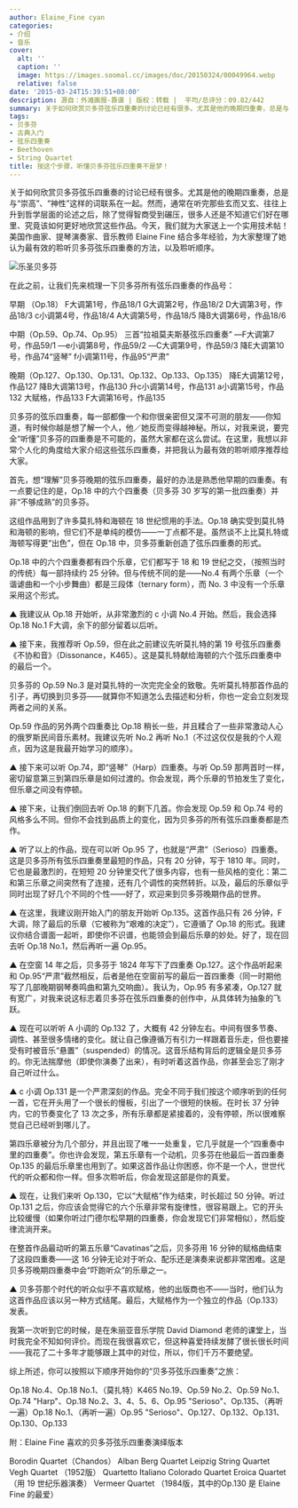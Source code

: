 ```yaml
---
author: Elaine_Fine cyan
categories:
- 介绍
- 音乐
cover:
  alt: ''
  caption: ''
  image: https://images.soomal.cc/images/doc/20150324/00049964.webp
  relative: false
date: '2015-03-24T15:39:51+08:00'
description: 源自：外滩画报-靠谱 | 版权：转载 |  平均/总评分：09.82/442
summary: 关于如何欣赏贝多芬弦乐四重奏的讨论已经有很多。尤其是他的晚期四重奏，总是与“崇高”、“神性”这样的词联系在一起。然而，通常在听完那些玄而又玄、往往上升到哲学层面的论述之后，除了觉得智商受到碾压，很多人还是不知道它们好在哪里、究竟该如何更好地欣赏这些作品。今天，我们就为大家送上一个实用技术帖！
tags:
- 贝多芬
- 古典入门
- 弦乐四重奏
- Beethoven
- String Quartet
title: 按这个步骤，听懂贝多芬弦乐四重奏不是梦！
---
```


关于如何欣赏贝多芬弦乐四重奏的讨论已经有很多。尤其是他的晚期四重奏，总是与“崇高”、“神性”这样的词联系在一起。然而，通常在听完那些玄而又玄、往往上升到哲学层面的论述之后，除了觉得智商受到碾压，很多人还是不知道它们好在哪里、究竟该如何更好地欣赏这些作品。今天，我们就为大家送上一个实用技术帖！美国作曲家、提琴演奏家、音乐教师 Elaine Fine 结合多年经验，为大家整理了她认为最有效的聆听贝多芬弦乐四重奏的方法，以及聆听顺序。

![乐圣贝多芬](https://images.soomal.cc/images/doc/20141215/00048023.webp)





在此之前，让我们先来梳理一下贝多芬所有弦乐四重奏的作品号：

早期 （Op.18）
F大调第1号，作品18/1
G大调第2号，作品18/2
D大调第3号，作品18/3
c小调第4号，作品18/4
A大调第5号，作品18/5
降B大调第6号，作品18/6

中期（Op.59、Op.74、Op.95）
三首“拉祖莫夫斯基弦乐四重奏”
―F大调第7号，作品59/1
―e小调第8号，作品59/2
―C大调第9号，作品59/3
降E大调第10号，作品74“竖琴”
f小调第11号，作品95“严肃”

晚期（Op.127、Op.130、Op.131、Op.132、Op.133、Op.135）
降E大调第12号，作品127
降B大调第13号，作品130
升c小调第14号，作品131
a小调第15号，作品132
大赋格，作品133
F大调第16号，作品135

贝多芬的弦乐四重奏，每一部都像一个和你很亲密但又深不可测的朋友――你知道，有时候你越是想了解一个人，他／她反而变得越神秘。所以，对我来说，要完全“听懂”贝多芬的四重奏是不可能的，虽然大家都在这么尝试。在这里，我想以非常个人化的角度给大家介绍这些弦乐四重奏，并把我认为最有效的聆听顺序推荐给大家。

首先，想“理解”贝多芬晚期的弦乐四重奏，最好的办法是熟悉他早期的四重奏。有一点要记住的是，Op.18 中的六个四重奏（贝多芬 30 岁写的第一批四重奏）并非“不够成熟”的贝多芬。

这组作品用到了许多莫扎特和海顿在 18 世纪惯用的手法。Op.18 确实受到莫扎特和海顿的影响，但它们不是单纯的模仿――一丁点都不是。虽然谈不上比莫扎特或海顿写得更“出色”，但在 Op.18 中，贝多芬重新创造了弦乐四重奏的形式。

Op.18 中的六个四重奏都有四个乐章，它们都写于 18 和 19 世纪之交，（按照当时的传统）每一部持续约 25 分钟。但与传统不同的是――No.4 有两个乐章（一个谐谑曲和一个小步舞曲）都是三段体（ternary form），而 No. 3 中没有一个乐章采用这个形式。

▲ 我建议从 Op.18 开始听，从非常激烈的 c 小调 No.4 开始。然后，我会选择 Op.18 No.1 F大调，余下的部分留着以后听。

▲ 接下来，我推荐听 Op.59，但在此之前建议先听莫扎特的第 19 号弦乐四重奏《不协和音》（Dissonance，K465）。这是莫扎特献给海顿的六个弦乐四重奏中的最后一个。

贝多芬的 Op.59 No.3 是对莫扎特的一次完完全全的致敬。先听莫扎特那首作品的引子，再切换到贝多芬――就算你不知道怎么去描述和分析，你也一定会立刻发现两者之间的关系。

Op.59 作品的另外两个四重奏比 Op.18 稍长一些，并且糅合了一些非常激动人心的俄罗斯民间音乐素材。我建议先听 No.2 再听 No.1（不过这仅仅是我的个人观点，因为这是我最开始学习的顺序）。

▲ 接下来可以听 Op.74，即“竖琴”（Harp）四重奏。与听 Op.59 那两首时一样，密切留意第三到第四乐章是如何过渡的。你会发现，两个乐章的节拍发生了变化，但乐章之间没有停顿。

▲ 接下来，让我们倒回去听 Op.18 的剩下几首。你会发现 Op.59 和 Op.74 号的风格多么不同。但你不会找到品质上的变化，因为贝多芬的所有弦乐四重奏都是杰作。

▲ 听了以上的作品，现在可以听 Op.95 了，也就是“严肃”（Serioso）四重奏。这是贝多芬所有弦乐四重奏里最短的作品，只有 20 分钟，写于 1810 年。同时，它也是最激烈的，在短短 20 分钟里交代了很多内容，也有一些风格的变化：第二和第三乐章之间突然有了连接，还有几个调性的突然转折。以及，最后的乐章似乎同时出现了好几个不同的个性――好了，欢迎来到贝多芬晚期作品的世界。

▲ 在这里，我建议刚开始入门的朋友开始听 Op.135。这首作品只有 26 分钟，F大调，除了最后的乐章（它被称为“艰难的决定”），它遵循了 Op.18 的形式。我建议你结合谱面一起听，即使你不识谱，也能领会到最后乐章的妙处。好了，现在回去听 Op.18 No.1，然后再听一遍 Op.95。

▲ 在空窗 14 年之后，贝多芬于 1824 年写下了四重奏 Op.127。这个作品听起来和 Op.95“严肃”截然相反，后者是他在空窗前写的最后一首四重奏（同一时期他写了几部晚期钢琴奏鸣曲和第九交响曲）。我认为，Op.95 有多紧凑，Op.127 就有宽广，对我来说这标志着贝多芬在弦乐四重奏的创作中，从具体转为抽象的飞跃。

▲ 现在可以听听 A 小调的 Op.132 了，大概有 42 分钟左右。中间有很多节奏、调性、甚至很多情绪的变化。就让自己像遵循万有引力一样跟着音乐走，但也要接受有时被音乐“悬置”（suspended）的情况。这音乐结构背后的逻辑全是贝多芬的。你无法揣摩他（即使你演奏了出来），有时听着这首作品，你甚至会忘了刚才自己听过什么。

▲ c 小调 Op.131 是一个严肃深刻的作品。完全不同于我们按这个顺序听到的任何一首，它在开头用了一个很长的慢板，引出了一个很短的快板。在时长 37 分钟内，它的节奏变化了 13 次之多，所有乐章都是紧接着的，没有停顿，所以很难察觉自己已经听到哪儿了。

第四乐章被分为几个部分，并且出现了唯一一处重复，它几乎就是一个“四重奏中里的四重奏”。你也许会发现，第五乐章有一个动机，贝多芬在他最后一首四重奏 Op.135 的最后乐章里也用到了。如果这首作品让你困惑，你不是一个人，世世代代的听众都和你一样。但多次聆听后，你会发现这部是你的真爱。

▲ 现在，让我们来听 Op.130，它以“大赋格”作为结束，时长超过 50 分钟。听过 Op.131 之后，你应该会觉得它的六个乐章非常有旋律性，很容易跟上。它的开头比较缓慢（如果你听过门德尔松早期的四重奏，你会发现它们非常相似），然后旋律流淌开来。

在整首作品最动听的第五乐章“Cavatinas”之后，贝多芬用 16 分钟的赋格曲结束了这段四重奏――这 16 分钟无论对于听众、配乐还是演奏来说都非常困难。这是贝多芬晚期四重奏中会“吓跑听众”的乐章之一。

▲ 贝多芬那个时代的听众似乎不喜欢赋格，他的出版商也不――当时，他们认为这首作品应该以另一种方式结尾。最后，大赋格作为一个独立的作品（Op.133）发表。

我第一次听到它的时候，是在朱丽亚音乐学院 David Diamond 老师的课堂上，当时我完全不知如何评价。而现在我很喜欢它，但这种喜爱持续发酵了很长很长时间――我花了二十多年才能够跟上其中的对位，所以，你们千万不要绝望。

综上所述，你可以按照以下顺序开始你的“贝多芬弦乐四重奏”之旅：


Op.18 No.4、Op.18 No.1、（莫扎特）K465 No.19、Op.59 No.2、Op.59 No.1、Op.74 "Harp"、Op.18 No.2、3、4、5、6、Op.95 "Serioso"、Op.135、（再听一遍）Op.18 No.1、（再听一遍）Op.95 "Serioso"、Op.127、Op.132、Op.131、Op.130、Op.133


附：Elaine Fine 喜欢的贝多芬弦乐四重奏演绎版本


Borodin Quartet（Chandos）
Alban Berg Quartet
Leipzig String Quartet
Vegh Quartet （1952版）
Quartetto Italiano
Colorado Quartet
Eroica Quartet （用 19 世纪乐器演奏）
Vermeer Quartet （1984版，其中的Op.130 是 Elaine Fine 的最爱）